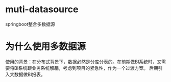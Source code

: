 # muti-datasource
springboot整合多数据源

# 为什么使用多数据源
使用的背景：在分布式背景下，数据必然是分库分表的。在前期做BI系统时，又需要将BI系统跟业务系统解耦，考虑到项目的紧急性，作为一个过渡方案。
后期引入大数据做BI报表。
